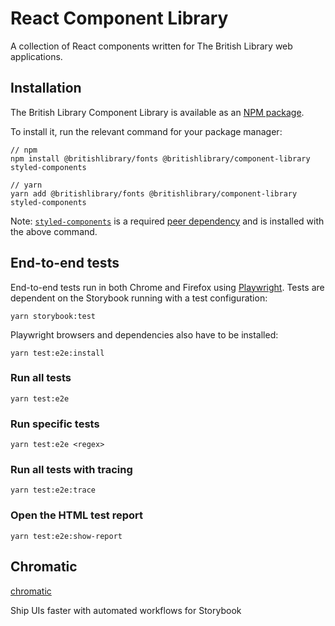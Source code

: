 # React Component Library

A collection of React components written for The British Library web applications.

## Installation

The British Library Component Library is available as an [NPM package](https://www.npmjs.com/package/@britishlibary/component-library).

To install it, run the relevant command for your package manager:

```shell
// npm
npm install @britishlibrary/fonts @britishlibrary/component-library styled-components

// yarn
yarn add @britishlibrary/fonts @britishlibrary/component-library styled-components
```

Note: [`styled-components`](https://styled-components.com/) is a required [peer dependency](https://nodejs.org/en/blog/npm/peer-dependencies/) and is installed with the above command.

## End-to-end tests

End-to-end tests run in both Chrome and Firefox using [Playwright](https://playwright.dev/).
Tests are dependent on the Storybook running with a test configuration:

```
yarn storybook:test
```

Playwright browsers and dependencies also have to be installed:

```
yarn test:e2e:install
```

### Run all tests

```
yarn test:e2e
```

### Run specific tests

```
yarn test:e2e <regex>
```

### Run all tests with tracing

```
yarn test:e2e:trace
```

### Open the HTML test report

```
yarn test:e2e:show-report
```

## Chromatic

[chromatic](https://www.chromatic.com/)

Ship UIs faster with automated workflows for Storybook
